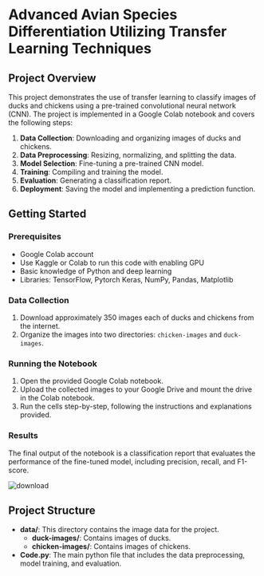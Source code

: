 # Advanced Avian Species Differentiation Utilizing Transfer Learning Techniques

## Project Overview

This project demonstrates the use of transfer learning to classify images of ducks and chickens using a pre-trained convolutional neural network (CNN). The project is implemented in a Google Colab notebook and covers the following steps:

1. **Data Collection**: Downloading and organizing images of ducks and chickens.
2. **Data Preprocessing**: Resizing, normalizing, and splitting the data.
3. **Model Selection**: Fine-tuning a pre-trained CNN model.
4. **Training**: Compiling and training the model.
5. **Evaluation**: Generating a classification report.
6. **Deployment**: Saving the model and implementing a prediction function.

## Getting Started

### Prerequisites

- Google Colab account
- Use Kaggle or Colab to run this code with enabling GPU
- Basic knowledge of Python and deep learning
- Libraries: TensorFlow, Pytorch Keras, NumPy, Pandas, Matplotlib

### Data Collection

1. Download approximately 350 images each of ducks and chickens from the internet.
2. Organize the images into two directories: `chicken-images` and `duck-images`.

### Running the Notebook

1. Open the provided Google Colab notebook.
2. Upload the collected images to your Google Drive and mount the drive in the Colab notebook.
3. Run the cells step-by-step, following the instructions and explanations provided.

### Results

The final output of the notebook is a classification report that evaluates the performance of the fine-tuned model, including precision, recall, and F1-score.

![download](https://github.com/user-attachments/assets/1c50d1d7-19d9-4405-a746-1075157de274)

## Project Structure
- **data/**: This directory contains the image data for the project.
  - **duck-images/**: Contains images of ducks.
  - **chicken-images/**: Contains images of chickens.
- **Code.py**: The main python file that includes the data preprocessing, model training, and evaluation.

